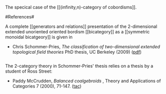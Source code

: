 The specical case of the [[(infinity,n)-category of cobordisms]].

#References#

A complete [[generators and relations]] presentation of the 2-dimensional extended unoriented oriented bordism [[bicategory]] as a [[symmetric monoidal bicatgeory]] is given in

* Chris Schommer-Pries, _The classification of two-dimensional extended topological field theories_ PhD thesis, UC Berkeley (2009) ([pdf](http://4167562941749007073-a-1802744773732722657-s-sites.googlegroups.com/site/chrisschommerpriesmath/Home/Schommer-Pries-Thesis.pdf?attredirects=0&auth=ANoY7cq2K1zI1CuKhtNciHgk1yh4N_4acDXRydHRgR4No5aXp6TvsR6mR5IkV0Wsr4HhC4qMlLXrD67XtC26RYTPcCml2RTVYNYzpBnPgmNZECcxZNdBJbdjOE2UfdM_ya5ohr8UvugsHcbFqr3gVJg12WQqizOYcUQMkUNM7kgcL5uBU7GImLsPWJ7XWQq0IIodpv7By5Fh4ZrobR4DNWk74o0fQ9o9eamxKmczHCEDr1U8CH8Sj6E%3D))

<img src="http://math.ucr.edu/home/baez/schommer_pries.jpg" alt=""></img>

The 2-category theory in Schommer-Pries' thesis relies on a thesis by a student of Ross Street: 

* Paddy McCrudden, _Balanced coalgebroids_ , Theory and Applications of Categories 7 (2000), 71-147. ([tac](http://www.tac.mta.ca/tac/volumes/7/n6/7-06abs.html)) 
